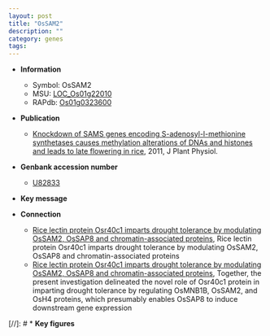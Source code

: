 ```yaml
---
layout: post
title: "OsSAM2"
description: ""
category: genes
tags: 
---
```


* **Information**  
    + Symbol: OsSAM2  
    + MSU: [LOC_Os01g22010](http://rice.plantbiology.msu.edu/cgi-bin/ORF_infopage.cgi?orf=LOC_Os01g22010)  
    + RAPdb: [Os01g0323600](http://rapdb.dna.affrc.go.jp/viewer/gbrowse_details/irgsp1?name=Os01g0323600)  

* **Publication**  
    + [Knockdown of SAMS genes encoding S-adenosyl-l-methionine synthetases causes methylation alterations of DNAs and histones and leads to late flowering in rice](http://www.ncbi.nlm.nih.gov/pubmed?term=Knockdown+of+SAMS+genes+encoding+S-adenosyl-l-methionine+synthetases+causes+methylation+alterations+of+DNAs+and+histones+and+leads+to+late+flowering+in+rice%5BTitle%5D), 2011, J Plant Physiol.

* **Genbank accession number**  
    + [U82833](http://www.ncbi.nlm.nih.gov/nuccore/U82833)

* **Key message**  

* **Connection**  
    + [Rice lectin protein Osr40c1 imparts drought tolerance by modulating OsSAM2, OsSAP8 and chromatin-associated proteins](http://www.ncbi.nlm.nih.gov/pubmed?term=Rice+lectin+protein+Osr40c1+imparts+drought+tolerance+by+modulating+OsSAM2,+OsSAP8+and+chromatin-associated+proteins%5BTitle%5D), Rice lectin protein Osr40c1 imparts drought tolerance by modulating OsSAM2, OsSAP8 and chromatin-associated proteins
    + [Rice lectin protein Osr40c1 imparts drought tolerance by modulating OsSAM2, OsSAP8 and chromatin-associated proteins](http://www.ncbi.nlm.nih.gov/pubmed?term=Rice+lectin+protein+Osr40c1+imparts+drought+tolerance+by+modulating+OsSAM2,+OsSAP8+and+chromatin-associated+proteins%5BTitle%5D),  Together, the present investigation delineated the novel role of Osr40c1 protein in imparting drought tolerance by regulating OsMNB1B, OsSAM2, and OsH4 proteins, which presumably enables OsSAP8 to induce downstream gene expression

[//]: # * **Key figures**  


